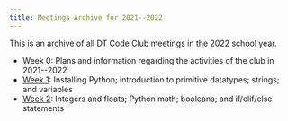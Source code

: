 ```yaml
---
title: Meetings Archive for 2021--2022
---
```


This is an archive of all DT Code Club meetings in the 2022 school year.

- Week 0: Plans and information regarding the activities of the club in 2021--2022
- [Week 1](/python-intro/lesson-1): Installing Python; introduction to primitive datatypes; strings; and variables
- [Week 2](/python-intro/lesson-2): Integers and floats; Python math; booleans; and if/elif/else statements
